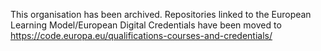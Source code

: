This organisation has been archived. Repositories linked to the European Learning Model/European Digital Credentials have been moved to https://code.europa.eu/qualifications-courses-and-credentials/
